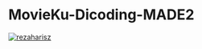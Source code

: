 # MovieKu-Dicoding-MADE2

[![rezaharisz](https://circleci.com/gh/rezaharisz/MovieKu-Dicoding-MADE2.svg?style=shield)](https://circleci.com/gh/rezaharisz/MovieKu-Dicoding-MADE2)
